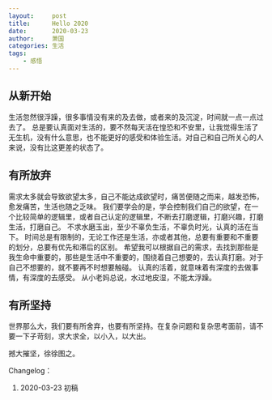 ```yaml
---
layout:     post
title:      Hello 2020
date:       2020-03-23
author:     萧国
categories: 生活
tags:
    - 感悟
---
```



## 从新开始
生活忽然很浮躁，很多事情没有来的及去做，或者来的及沉淀，时间就一点一点过去了。
总是要认真面对生活的，要不然每天活在惶恐和不安里，让我觉得生活了无生机，没有什么意思，也不能更好的感受和体验生活。对自己和自己所关心的人来说，没有比这更差的状态了。

<!-- more -->
## 有所放弃
需求太多就会导致欲望太多，自己不能达成欲望时，痛苦便随之而来，越发恐怖，愈发痛苦，生活也随之乏味。
我们要学会的是，学会控制我们自己的欲望，在一个比较简单的逻辑里，或者自己认定的逻辑里，不断去打磨逻辑，打磨兴趣，打磨生活，打磨自己。
不求水磨玉出，至少不辜负生活，不辜负时光，认真的活在当下。
时间总是有限制的，无论工作还是生活，亦或者其他，总要有重要和不重要的划分，总要有优先和滞后的区别。
希望我可以根据自己的需求，去找到那些是我生命中重要的，那些是生活中不重要的，围绕着自己想要的，去认真打磨。对于自己不想要的，就不要再不时想要触碰。
认真的活着，就意味着有深度的去做事情，有深度的去感受。
从小老妈总说，水过地皮湿，不能太浮躁。

## 有所坚持
世界那么大，我们要有所舍弃，也要有所坚持。在复杂问题和复杂思考面前，请不要一下子苛刻，求大求全，以小入，以大出。

撼大摧坚，徐徐图之。



Changelog：
1. 2020-03-23 初稿
